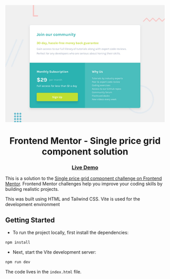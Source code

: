 ![](./design/desktop-preview.jpg)

<h1 align="center">
Frontend Mentor - Single price grid component solution
</h1>

<div align="center">
  <h3>
    <a href="https://sissokho.github.io/frontendmentor-single-price-grid-component">
      Live Demo
    </a>
  </h3>
</div>

This is a solution to the [Single price grid component challenge on Frontend Mentor](https://www.frontendmentor.io/challenges/single-price-grid-component-5ce41129d0ff452fec5abbbc). Frontend Mentor challenges help you improve your coding skills by building realistic projects.

This was built using HTML and Tailwind CSS. Vite is used for the development environment

## Getting Started

-   To run the project locally, first install the dependencies:

```bash
npm install
```

-   Next, start the Vite development server:

```bash
npm run dev
```

The code lives in the `index.html` file.
